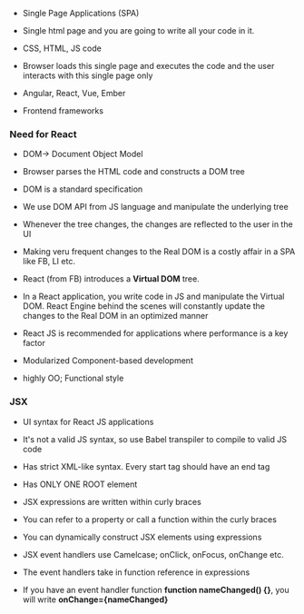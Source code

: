 * Single Page Applications (SPA)
* Single html page and you are going to write all your code in it.
* CSS, HTML, JS code

* Browser loads this single page and executes the code and the user interacts with this single page only
* Angular, React, Vue, Ember
* Frontend frameworks

### Need for React

* DOM-> Document Object Model
* Browser parses the HTML code and constructs a DOM tree
* DOM is a standard specification
* We use DOM API from JS language and manipulate the underlying tree
* Whenever the tree changes, the changes are reflected to the user in the UI

* Making veru frequent changes to the Real DOM is a costly affair in a SPA like FB, LI etc.
* React (from FB) introduces a __Virtual DOM__ tree.
* In a React application, you write code in JS and manipulate the Virtual DOM. React Engine behind the scenes will constantly update the changes to the Real DOM in an optimized manner
* React JS is recommended for applications where performance is a key factor
* Modularized Component-based development
* highly OO; Functional style

### JSX

* UI syntax for React JS applications
* It's not a valid JS syntax, so use Babel transpiler to compile to valid JS code
* Has strict XML-like syntax. Every start tag should have an end tag
* Has ONLY ONE ROOT element

* JSX expressions are written within curly braces
* You can refer to a property or call a function within the curly braces
* You can dynamically construct JSX elements using expressions


* JSX event handlers use Camelcase; onClick, onFocus, onChange etc.
* The event handlers take in function reference in expressions
* If you have an event handler function __function nameChanged() {}__, you will write __onChange={nameChanged}__







